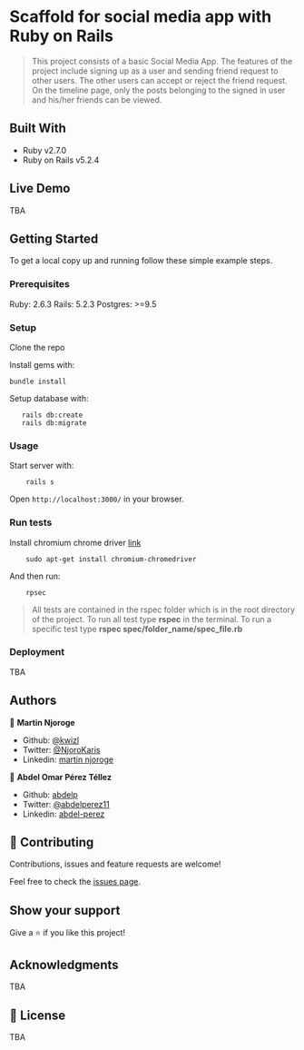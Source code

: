 # Scaffold for social media app with Ruby on Rails

> This project consists of a basic Social Media App. The features of the project include signing up as a user and sending friend request to other users. The other users can accept or reject the friend request. On the timeline page, only the posts belonging to the signed in user and his/her friends can be viewed.

## Built With

- Ruby v2.7.0
- Ruby on Rails v5.2.4

## Live Demo

TBA

## Getting Started

To get a local copy up and running follow these simple example steps.

### Prerequisites

Ruby: 2.6.3
Rails: 5.2.3
Postgres: >=9.5

### Setup

Clone the repo

Install gems with:

```
bundle install
```

Setup database with:

```
   rails db:create
   rails db:migrate
```


### Usage

Start server with:

```
    rails s
```

Open `http://localhost:3000/` in your browser.

### Run tests

Install chromium chrome driver [link](https://chromedriver.chromium.org/downloads)

```
    sudo apt-get install chromium-chromedriver
```

And then run:

```
    rpsec
```

> All tests are contained in the rspec folder which is in the root directory of the project. To run all test type **rspec** in the terminal. To run a specific test type **rspec spec/folder_name/spec_file.rb**

### Deployment

TBA

## Authors

👤 **Martin Njoroge**

- Github: [@kwizl](https://github.com/kwizl)
- Twitter: [@NjoroKaris](https://twitter.com/NjoroKaris)
- Linkedin: [martin njoroge](https://www.linkedin.com/in/martin-njoroge-098774110/)

👤 **Abdel Omar Pérez Téllez**

- Github: [abdelp](https://github.com/abdelp)
- Twitter: [@abdelperez11](https://twitter.com/abdelperez11) 
- Linkedin: [abdel-perez](https://www.linkedin.com/in/abdel-perez/)

## 🤝 Contributing

Contributions, issues and feature requests are welcome!

Feel free to check the [issues page](issues/).

## Show your support

Give a ⭐️ if you like this project!

## Acknowledgments

TBA

## 📝 License

TBA

